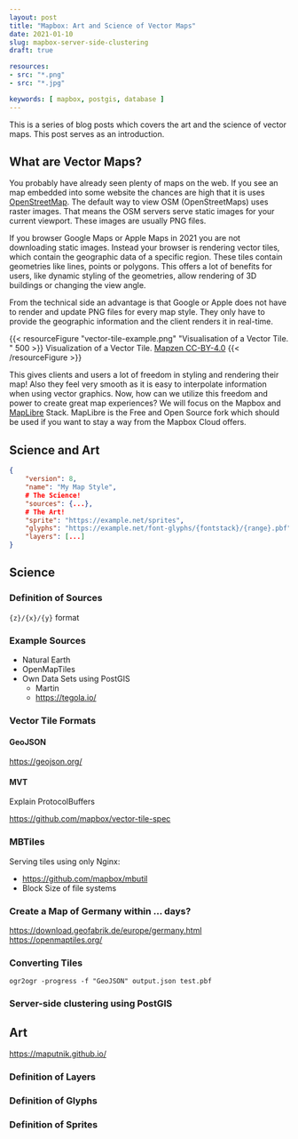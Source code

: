 ```yaml
---
layout: post
title: "Mapbox: Art and Science of Vector Maps"
date: 2021-01-10
slug: mapbox-server-side-clustering
draft: true

resources:
- src: "*.png"
- src: "*.jpg"

keywords: [ mapbox, postgis, database ]
---
```


This is a series of blog posts which covers the art and the science of vector maps. This post serves as an introduction.


## What are Vector Maps?

You probably have already seen plenty of maps on the web.
If you see an map embedded into some website the chances are high that it is uses [OpenStreetMap](https://www.openstreetmap.org).
The default way to view OSM (OpenStreetMaps) uses raster images. That means the OSM servers serve static images for your current viewport.
These images are usually PNG files.

If you browser Google Maps or Apple Maps in 2021 you are not downloading static images. Instead your browser is rendering vector tiles, which contain the geographic data of a specific region. These tiles contain geometries like lines, points or polygons.
This offers a lot of benefits for users, like dynamic styling of the geometries, allow rendering of 3D buildings or changing the view angle.

From the technical side an advantage is that Google or Apple does not have to render and update PNG files for every map style. They only have to provide the geographic information and the client renders it in real-time.

{{< resourceFigure "vector-tile-example.png" "Visualisation of a Vector Tile. " 500 >}}
 Visualization of a Vector Tile. [Mapzen CC-BY-4.0](https://github.com/tilezen/vector-datasource/blob/master/docs/LICENSE-DOCS.md)
{{< /resourceFigure >}}

This gives clients and users a lot of freedom in styling and rendering their map! Also they feel very smooth as it is easy to interpolate information when using vector graphics.
Now, how can we utilize this freedom and power to create great map experiences? We will focus on the Mapbox and [MapLibre](https://github.com/maplibre) Stack. MapLibre is the Free and Open Source fork which should be used if you want to stay a way from the Mapbox Cloud offers.

## Science and Art


```json
{
    "version": 8,
    "name": "My Map Style",
    # The Science!
    "sources": {...},     
    # The Art!                                           
    "sprite": "https://example.net/sprites",
    "glyphs": "https://example.net/font-glyphs/{fontstack}/{range}.pbf",
    "layers": [...]    
}
```

## Science

### Definition of Sources

`{z}/{x}/{y}` format

### Example Sources

* Natural Earth
* OpenMapTiles
* Own Data Sets using PostGIS
  * Martin 
  * https://tegola.io/

### Vector Tile Formats

#### GeoJSON

https://geojson.org/

#### MVT

Explain ProtocolBuffers

https://github.com/mapbox/vector-tile-spec


### MBTiles

Serving tiles using only Nginx:

* https://github.com/mapbox/mbutil
* Block Size of file systems

### Create a Map of Germany within ... days?

https://download.geofabrik.de/europe/germany.html
https://openmaptiles.org/

### Converting Tiles

`ogr2ogr -progress -f "GeoJSON" output.json test.pbf`


### Server-side clustering using PostGIS




## Art

https://maputnik.github.io/

### Definition of Layers

### Definition of Glyphs

### Definition of Sprites



